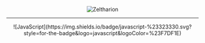 <p align="center">
  <img src="https://readme-typing-svg.demolab.com?font=Fira+Code&size=25&duration=3500&pause=500&color=F06E92FF&center=true&width=535&lines=Frontend+Developer+%7C+Ui%2FUx+Designer;JavaScript+%7C+Typescript+;React+%7C+Angular+%7C+NodeJS+%7C+ExpressJS" alt="Zeltharion" />
</p>

<hr/>

<p align="center">
  ![JavaScript](https://img.shields.io/badge/javascript-%23323330.svg?style=for-the-badge&logo=javascript&logoColor=%23F7DF1E)
</p>
